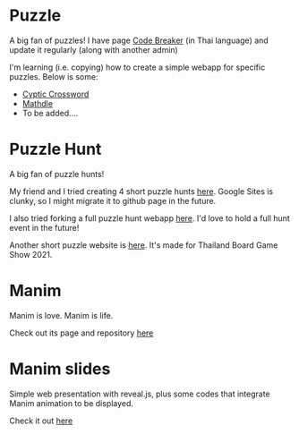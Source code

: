 # Puzzle

A big fan of puzzles! I have page [Code Breaker](https://www.facebook.com/codebreakerth/) (in Thai language) and update it regularly (along with another admin)

I'm learning (i.e. copying) how to create a simple webapp for specific puzzles. Below is some:
* [Cyptic Crossword](./puzzles/crossword)
* [Mathdle](./mathdle)
* To be added....


# Puzzle Hunt

A big fan of puzzle hunts!

My friend and I tried creating 4 short puzzle hunts [here](https://sites.google.com/view/puzzlehuntth). Google Sites is clunky, so I might migrate it to github page in the future.

I also tried forking a full puzzle hunt webapp [here](http://lemononmars.pythonanywhere.com/). I'd love to hold a full hunt event in the future!

Another short puzzle website is [here](./tbs2021puzzles). It's made for Thailand Board Game Show 2021.

# Manim

Manim is love. Manim is life.

Check out its page and repository [here](./manim/myprojects)

# Manim slides

Simple web presentation with reveal.js, plus some codes that integrate Manim animation to be displayed. 

Check it out [here](./manim_slides)
